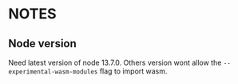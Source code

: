 # NOTES

## Node version
Need latest version of node 13.7.0. Others version wont allow the `--experimental-wasm-modules` flag to import wasm.
